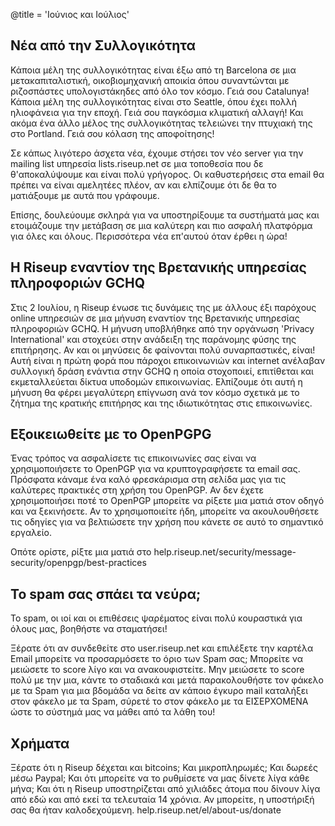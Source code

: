@title = 'Ιούνιος και Ιούλιος'


## Νέα από την Συλλογικότητα

Κάποια μέλη της συλλογικότητας είναι έξω από τη Barcelona σε μια μετακαπιταλιστική, οικοβιομηχανική αποικία όπου συναντώνται με ριζοσπάστες υπολογιστάκηδες από όλο τον κόσμο. Γειά σου Catalunya! Κάποια μέλη της συλλογικότητας είναι στο Seattle, όπου έχει πολλή ηλιοφάνεια για την εποχή. Γειά σου παγκόσμια κλιματική αλλαγή! Και ακόμα ένα άλλο μέλος της συλλογικότητας τελειώνει την πτυχιακή της στο Portland. Γειά σου κόλαση της αποφοίτησης!

Σε κάπως λιγότερο άσχετα νέα, έχουμε στήσει τον νέο server για την mailing list υπηρεσία lists.riseup.net σε μια τοποθεσία που δε θ'αποκαλύψουμε και είναι πολύ γρήγορος. Οι καθυστερήσεις στα email θα πρέπει να είναι αμελητέες πλέον, αν και ελπίζουμε ότι δε θα το ματιάξουμε με αυτά που γράφουμε.

Επίσης, δουλεύουμε σκληρά για να υποστηρίξουμε τα συστήματά μας και ετοιμάζουμε την μετάβαση σε μια καλύτερη και πιο ασφαλή πλατφόρμα για όλες και όλους. Περισσότερα νέα επ'αυτού όταν έρθει η ώρα!


## Η Riseup εναντίον της Βρετανικής υπηρεσίας πληροφοριών GCHQ

Στις 2 Ιουλίου, η Riseup ένωσε τις δυνάμεις της με άλλους έξι παρόχους online υπηρεσιών σε μια μήνυση εναντίον της Βρετανικής υπηρεσίας πληροφοριών GCHQ. Η μήνυση υποβλήθηκε από την οργάνωση 'Privacy International' και στοχεύει στην ανάδειξη της παράνομης φύσης της επιτήρησης. Αν και οι μηνύσεις δε φαίνονται πολύ συναρπαστικές, είναι! Αυτή είναι η πρώτη φορά που πάροχοι επικοινωνιών και internet ανέλαβαν συλλογική δράση ενάντια στην GCHQ η οποία στοχοποιεί, επιτίθεται και εκμεταλλεύεται δίκτυα υποδομών επικοινωνίας. Ελπίζουμε ότι αυτή η μήνυση θα φέρει μεγαλύτερη επίγνωση ανά τον κόσμο σχετικά με το ζήτημα της κρατικής επιτήρησς και της ιδιωτικότητας στις επικοινωνίες.


## Εξοικειωθείτε με το OpenPGPG

Ένας τρόπος να ασφαλίσετε τις επικοινωνίες σας είναι να χρησιμοποιήσετε το OpenPGP για να κρυπτογραφήσετε τα email σας. Πρόσφατα κάναμε ένα καλό φρεσκάρισμα στη σελίδα μας για τις καλύτερες πρακτικές στη χρήση του OpenPGP. Αν δεν έχετε χρησιμοποιήσει ποτέ το OpenPGP μπορείτε να ρίξετε μια ματιά στον οδηγό και να ξεκινήσετε. Αν το χρησιμοποιείτε ήδη, μπορείτε να ακουλουθήσετε τις οδηγίες για να βελτιώσετε την χρήση που κάνετε σε αυτό το σημαντικό εργαλείο.

Οπότε ορίστε, ρίξτε μια ματιά στο help.riseup.net/security/message-security/openpgp/best-practices


## Το spam σας σπάει τα νεύρα;

Το spam, οι ιοί και οι επιθέσεις ψαρέματος είναι πολύ κουραστικά για όλους μας, βοηθήστε να σταματήσει!

Ξέρατε ότι αν συνδεθείτε στο user.riseup.net και επιλέξετε την καρτέλα Email μπορείτε να προσαρμόσετε το όριο των Spam σας; Μπορείτε να μειώσετε το score λίγο και να ανακουφιστείτε. Μην μειώσετε το score πολύ με την μια, κάντε το σταδιακά και μετά παρακολουθήστε τον φάκελο με τα Spam για μια βδομάδα να δείτε αν κάποιο έγκυρο mail καταλήξει στον φάκελο με τα Spam, σύρετέ το στον φάκελο με τα ΕΙΣΕΡΧΟΜΕΝΑ ώστε το σύστημά μας να μάθει από τα λάθη του!


## Χρήματα

Ξέρατε ότι η Riseup δέχεται και bitcoins; Και μικροπληρωμές; Και δωρεές μέσω Paypal; Και ότι μπορείτε να το ρυθμίσετε να μας δίνετε λίγα κάθε μήνα; Και ότι η Riseup υποστηρίζεται από χιλιάδες άτομα που δίνουν λίγα από εδώ και από εκεί τα τελευταία 14 χρόνια. Αν μπορείτε, η υποστήριξή σας θα ήταν καλοδεχούμενη. help.riseup.net/el/about-us/donate
